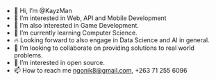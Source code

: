 - 👋 Hi, I’m @KayzMan
- 👀 I’m interested in Web, API and Mobile Development
- 👀 I’m also interested in Game Development.
- 🌱 I’m currently learning Computer Science.
- 🔥 Looking forward to also engage in Data Science and AI in general.
- 💞️ I’m looking to collaborate on providing solutions to real world problems.
- 💞️ I’m interested in open source.
- 📫 How to reach me ngonik8@gmail.com, +263 71 255 6096

<!---
KayzMan/KayzMan is a ✨ special ✨ repository because its `README.md` (this file) appears on your GitHub profile.
You can click the Preview link to take a look at your changes.
--->
